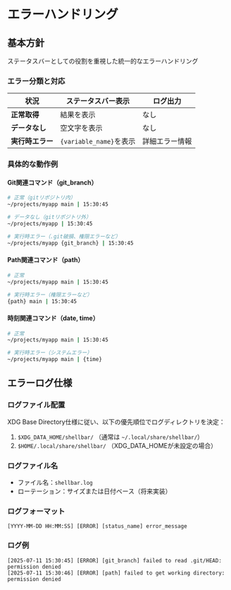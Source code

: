 # エラーハンドリング

## 基本方針

ステータスバーとしての役割を重視した統一的なエラーハンドリング

### エラー分類と対応

| 状況             | ステータスバー表示      | ログ出力       |
| ---------------- | ----------------------- | -------------- |
| **正常取得**     | 結果を表示              | なし           |
| **データなし**   | 空文字を表示            | なし           |
| **実行時エラー** | `{variable_name}`を表示 | 詳細エラー情報 |

### 具体的な動作例

#### Git関連コマンド（git_branch）

```bash
# 正常（gitリポジトリ内）
~/projects/myapp main | 15:30:45

# データなし（gitリポジトリ外）
~/projects/myapp | 15:30:45

# 実行時エラー（.git破損、権限エラーなど）
~/projects/myapp {git_branch} | 15:30:45
```

#### Path関連コマンド（path）

```bash
# 正常
~/projects/myapp main | 15:30:45

# 実行時エラー（権限エラーなど）
{path} main | 15:30:45
```

#### 時刻関連コマンド（date, time）

```bash
# 正常
~/projects/myapp main | 15:30:45

# 実行時エラー（システムエラー）
~/projects/myapp main | {time}
```

## エラーログ仕様

### ログファイル配置

XDG Base Directory仕様に従い、以下の優先順位でログディレクトリを決定：

1. `$XDG_DATA_HOME/shellbar/` （通常は `~/.local/share/shellbar/`）
2. `$HOME/.local/share/shellbar/` （XDG_DATA_HOMEが未設定の場合）

### ログファイル名

- ファイル名：`shellbar.log`
- ローテーション：サイズまたは日付ベース（将来実装）

### ログフォーマット

```text
[YYYY-MM-DD HH:MM:SS] [ERROR] [status_name] error_message
```

### ログ例

```text
[2025-07-11 15:30:45] [ERROR] [git_branch] failed to read .git/HEAD: permission denied
[2025-07-11 15:30:46] [ERROR] [path] failed to get working directory: permission denied
```

